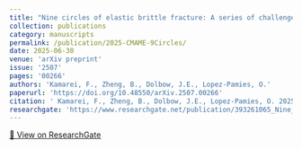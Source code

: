 ```yaml
---
title: "Nine circles of elastic brittle fracture: A series of challenge problems to assess fracture models"
collection: publications
category: manuscripts
permalink: /publication/2025-CMAME-9Circles/
date: 2025-06-30
venue: 'arXiv preprint'
issue: '2507'
pages: '00266'
authors: 'Kamarei, F., Zheng, B., Dolbow, J.E., Lopez-Pamies, O.'
paperurl: 'https://doi.org/10.48550/arXiv.2507.00266'
citation: ' Kamarei, F., Zheng, B., Dolbow, J.E., Lopez-Pamies, O. 2025. Nine circles of elastic brittle fracture: A series of challenge problems to assess fracture models. arXiv preprint 2507, 00266.'
researchgate: 'https://www.researchgate.net/publication/393261065_Nine_circles_of_elastic_brittle_fracture_A_series_of_challenge_problems_to_assess_fracture_models'
---
```

[🔗 View on ResearchGate](https://www.researchgate.net/publication/393261065_Nine_circles_of_elastic_brittle_fracture_A_series_of_challenge_problems_to_assess_fracture_models)
